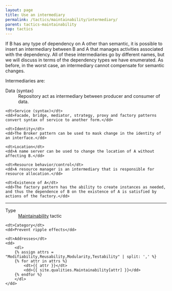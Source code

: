 ```yaml
---
layout: page
title: Use an intermediary
permalink: /tactics/maintainability/intermediary/
parent: tactics-maintainability
top: tactics
---
```


If B has any type of dependency on A other than semantic, it is possible to insert an intermediary between B and A that manages activities associated with the
dependency. All of these intermediaries go by different names, but we will discuss in terms of the dependency types we have enumerated. As before, in the worst
case, an intermediary cannot compensate for semantic changes.

Intermediaries are:

<dl>
    <dt>Data (syntax)</dt>
    <dd>Repository act as intermediary between producer and consumer of data.</dd>
    
    <dt>Service (syntax)</dt>
    <dd>Facade, bridge, mediator, strategy, proxy and factory patterns convert syntax of service to another form.</dd>
    
    <dt>Identity</dt>
    <dd>The Broker pattern can be used to mask change in the identity of an interface.</dd>
    
    <dt>Location</dt>
    <dd>A name server can be used to change the location of A without affecting B.</dd>

    <dt>Resource behavior/control</dt>
    <dd>A resource manager is an intermediary that is responsible for resource allocation.</dd>

    <dt>Existence of A</dt>
    <dd>The factory pattern has the ability to create instances as needed, and thus the dependence of B on the existence of A is satisfied by actions of the factory.</dd>
</dl>

<hr>

<dl>
    <dt>Type</dt>
    <dd><a href="{{ '/quality/maintainability/' | relative_url }}">Maintainability</a> tactic</dd>
    
    <dt>Category</dt>
    <dd>Prevent ripple effects</dd>
    
    <dt>Addresses</dt>
    <dd>
        <dl>
        {% assign attrs = "Modifiability,Reusability,Modularity,Testability" | split: ',' %}
        {% for attr in attrs %}
            <dt>{{ attr }}</dt>
            <dd>{{ site.qualities.Maintainability[attr] }}</dd>
        {% endfor %}
        </dl>
    </dd>
</dl>
